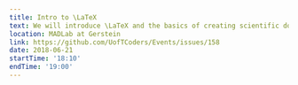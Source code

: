 ```yaml
---
title: Intro to \LaTeX
text: We will introduce \LaTeX and the basics of creating scientific documents with it. 
location: MADLab at Gerstein
link: https://github.com/UofTCoders/Events/issues/158
date: 2018-06-21
startTime: '18:10'
endTime: '19:00'
---
```

